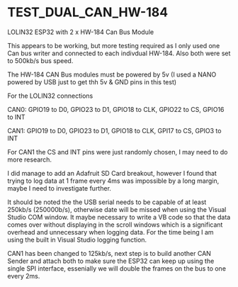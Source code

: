 # TEST_DUAL_CAN_HW-184
LOLIN32 ESP32 with 2 x HW-184 Can Bus Module

This appears to be working, but more testing required as I only used one Can bus writer and connected to each indivdual HW-184. Also both were set to 500kb/s bus speed.

The HW-184 CAN Bus modules must be powered by 5v (I used a NANO powered by USB just to get thh 5v & GND pins in this test)

For the LOLIN32 connections

CAN0: GPIO19 to D0, GPIO23 to D1, GPIO18 to CLK, GPIO22 to CS, GPIO16 to INT

CAN1: GPIO19 to D0, GPIO23 to D1, GPIO18 to CLK, GPI17 to CS, GPIO3 to INT

For CAN1 the CS and INT pins were just randomly chosen, I may need to do more research.

I did manage to add an Adafruit SD Card breakout, however I found that trying to log data at 1 frame every 4ms was impossible by a long margin, maybe I need to investigate further.

It should be noted the the USB serial needs to be capable of at least 250kb/s (250000b/s), otherwise date will be missed when using the Visual Studio COM window. It maybe necessary to write a VB code so that the data comes over without displaying in the scroll windows which is a significant overhead and unnecessary when logging data. For the time being I am using the built in Visual Studio logging function. 

CAN1 has been changed to 125kb/s, next step is to build another CAN Sender and attach both to make sure the ESP32 can keep up using the single SPI interface, essenially we will double the frames on the bus to one every 2ms.
